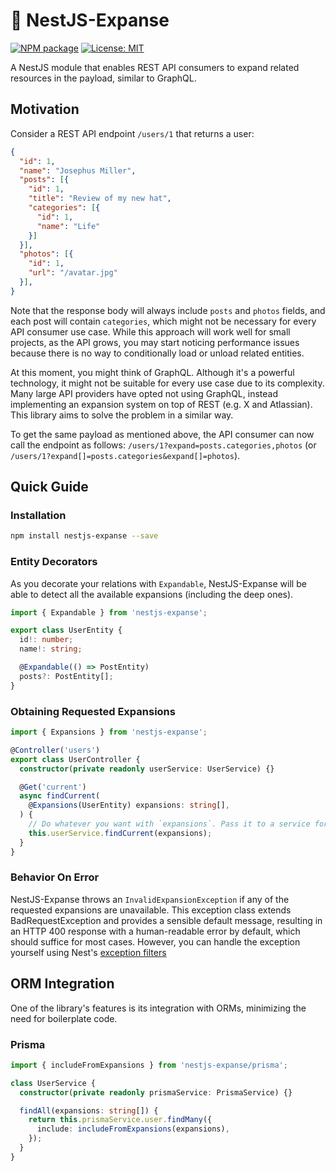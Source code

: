 # 🌌 NestJS-Expanse

[![NPM package](https://img.shields.io/npm/v/nestjs-expanse.svg)](https://www.npmjs.org/package/nestjs-expanse)
[![License: MIT](https://img.shields.io/badge/License-MIT-green.svg)](https://opensource.org/licenses/MIT)

A NestJS module that enables REST API consumers to expand related resources in the payload, similar to GraphQL.

## Motivation

Consider a REST API endpoint `/users/1` that returns a user:

```json
{
  "id": 1,
  "name": "Josephus Miller",
  "posts": [{
    "id": 1,
    "title": "Review of my new hat",
    "categories": [{
      "id": 1,
      "name": "Life"
    }]
  }],
  "photos": [{
    "id": 1,
    "url": "/avatar.jpg"
  }],
}
```

Note that the response body will always include `posts` and `photos` fields, and each post will contain `categories`, which might not be necessary for every API consumer use case. While this approach will work well for small projects, as the API grows, you may start noticing performance issues because there is no way to conditionally load or unload related entities.

At this moment, you might think of GraphQL. Although it's a powerful technology, it might not be suitable for every use case due to its complexity. Many large API providers have opted not using GraphQL, instead implementing an expansion system on top of REST (e.g. X and Atlassian). This library aims to solve the problem in a similar way.

To get the same payload as mentioned above, the API consumer can now call the endpoint as follows: `/users/1?expand=posts.categories,photos` (or `/users/1?expand[]=posts.categories&expand[]=photos`).

## Quick Guide

### Installation

```bash
npm install nestjs-expanse --save
```

### Entity Decorators

As you decorate your relations with `Expandable`, NestJS-Expanse will be able to detect all the available expansions (including the deep ones).

```typescript
import { Expandable } from 'nestjs-expanse';

export class UserEntity {
  id!: number;
  name!: string;

  @Expandable(() => PostEntity)
  posts?: PostEntity[];
}
```

### Obtaining Requested Expansions

```typescript
import { Expansions } from 'nestjs-expanse';

@Controller('users')
export class UserController {
  constructor(private readonly userService: UserService) {}

  @Get('current')
  async findCurrent(
    @Expansions(UserEntity) expansions: string[],
  ) {
    // Do whatever you want with `expansions`. Pass it to a service for example:
    this.userService.findCurrent(expansions);
  }
}
```

### Behavior On Error

NestJS-Expanse throws an `InvalidExpansionException` if any of the requested expansions are unavailable. This exception class extends BadRequestException and provides a sensible default message, resulting in an HTTP 400 response with a human-readable error by default, which should suffice for most cases. However, you can handle the exception yourself using Nest's [exception filters](https://docs.nestjs.com/exception-filters)

## ORM Integration

One of the library's features is its integration with ORMs, minimizing the need for boilerplate code.

### Prisma

```typescript
import { includeFromExpansions } from 'nestjs-expanse/prisma';

class UserService {
  constructor(private readonly prismaService: PrismaService) {}

  findAll(expansions: string[]) {
    return this.prismaService.user.findMany({
      include: includeFromExpansions(expansions),
    });
  }
}
```
